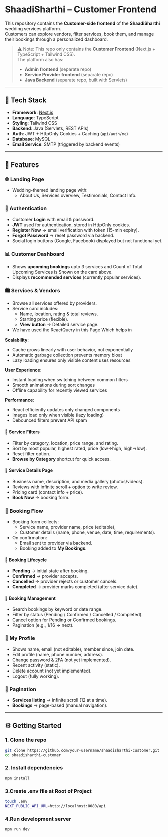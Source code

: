 # ShaadiSharthi – Customer Frontend  

This repository contains the **Customer-side frontend** of the **ShaadiSharthi** wedding services platform.  
Customers can explore vendors, filter services, book them, and manage their bookings through a personalized dashboard.  

> ⚠️ Note: This repo only contains the **Customer Frontend** (Next.js + TypeScript + Tailwind CSS).  
> The platform also has:  
> - **Admin frontend** (separate repo)  
> - **Service Provider frontend** (separate repo)  
> - **Java Backend** (separate repo, built with Servlets)  

---

## 🚀 Tech Stack  

- **Framework**: [Next.js](https://nextjs.org/)  
- **Language**: TypeScript  
- **Styling**: Tailwind CSS  
- **Backend**: Java (Servlets, REST APIs)  
- **Auth**: JWT + HttpOnly Cookies + Caching (`api/auth/me`)  
- **Database**: MySQL  
- **Email Service**: SMTP (triggered by backend events)  

---

## 🎯 Features  

### 🌐 Landing Page  
- Wedding-themed landing page with:  
  - About Us, Services overview, Testimonials, Contact Info.  

### 🔐 Authentication  
- Customer **Login** with email & password.  
- **JWT** used for authentication, stored in HttpOnly cookies.  
- **Register Now** → email verification with token (15-min expiry).  
- **Forgot Password** → reset password via backend.  
- Social login buttons (Google, Facebook) displayed but not functional yet.  

### 📊 Customer Dashboard  
- Shows **upcoming bookings** upto 3 services and Count of Total Upcoming Services is Shown on the card above.  
- Displays **recommended services** (currently popular services).

### 🛍 Services & Vendors  
- Browse all services offered by providers.  
- Service card includes:  
  - Name, location, rating & total reviews.  
  - Starting price (flexible).  
  - **View button** → Detailed service page.  
- We have used the ReactQuery in this Page Which helps in 

**Scalability**: 
- Cache grows linearly with user behavior, not exponentially
- Automatic garbage collection prevents memory bloat
- Lazy loading ensures only visible content uses resources

**User Experience**:
- Instant loading when switching between common filters
- Smooth animations during sort changes
- Offline capability for recently viewed services

**Performance**:
- React efficiently updates only changed components
- Images load only when visible (lazy loading)
- Debounced filters prevent API spam

#### 🔎 Service Filters  
- Filter by category, location, price range, and rating.  
- Sort by most popular, highest rated, price (low→high, high→low).  
- Reset filter option.  
- **Browse by Category** shortcut for quick access.  

#### 📄 Service Details Page  
- Business name, description, and media gallery (photos/videos).  
- Reviews with infinite scroll + option to write review.  
- Pricing card (contact info + price).
- **Book Now** → booking form.  

### 📅 Booking Flow  
- Booking form collects:  
  - Service name, provider name, price (editable),  
  - Customer details (name, phone, venue, date, time, requirements).  
- On confirmation:  
  - Email sent to provider via backend.  
  - Booking added to **My Bookings**.  

#### 📌 Booking Lifecycle  
- **Pending** → initial state after booking.  
- **Confirmed** → provider accepts.  
- **Cancelled** → provider rejects or customer cancels.  
- **Completed** → provider marks completed (after service date).  

#### 🔎 Booking Management  
- Search bookings by keyword or date range.  
- Filter by status (Pending / Confirmed / Cancelled / Completed).  
- Cancel option for Pending or Confirmed bookings.  
- Pagination (e.g., 1/16 → next).  

### 👤 My Profile  
- Shows name, email (not editable), member since, join date.  
- Edit profile (name, phone number, address).  
- Change password & 2FA (not yet implemented).  
- Recent activity (static).  
- Delete account (not yet implemented).  
- Logout (fully working).  

### 📑 Pagination  
- **Services listing** → infinite scroll (12 at a time).  
- **Bookings** → page-based (manual navigation).  

---

## ⚙️ Getting Started  

### 1. Clone the repo  
```bash
git clone https://github.com/your-username/shaadisharthi-customer.git
cd shaadisharthi-customer
```

### 2. Install dependencies
```bash
npm install
```

### 3.Create .env file at Root of Project
```bash
touch .env
NEXT_PUBLIC_API_URL=http://localhost:8080/api
```


### 4.Run development server
```bash
npm run dev
```




